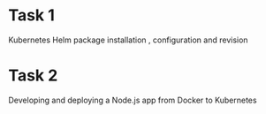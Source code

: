 # Task 1
Kubernetes Helm package installation , configuration and revision

# Task 2
Developing and deploying a Node.js app from Docker to Kubernetes
